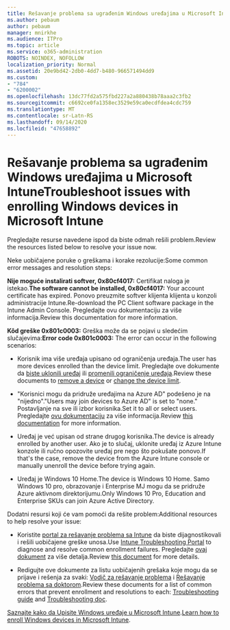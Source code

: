 ```yaml
---
title: Rešavanje problema sa ugrađenim Windows uređajima u Microsoft Intune
ms.author: pebaum
author: pebaum
manager: mnirkhe
ms.audience: ITPro
ms.topic: article
ms.service: o365-administration
ROBOTS: NOINDEX, NOFOLLOW
localization_priority: Normal
ms.assetid: 20e9bd42-2db0-4dd7-b480-966571494dd9
ms.custom:
- "784"
- "6200002"
ms.openlocfilehash: 13dc77fd2a575fbd227a2a880438b78aaa2c3fb2
ms.sourcegitcommit: c6692ce0fa1358ec3529e59ca0ecdfdea4cdc759
ms.translationtype: MT
ms.contentlocale: sr-Latn-RS
ms.lasthandoff: 09/14/2020
ms.locfileid: "47658892"
---
```

# <a name="troubleshoot-issues-with-enrolling-windows-devices-in-microsoft-intune"></a><span data-ttu-id="6658a-102">Rešavanje problema sa ugrađenim Windows uređajima u Microsoft Intune</span><span class="sxs-lookup"><span data-stu-id="6658a-102">Troubleshoot issues with enrolling Windows devices in Microsoft Intune</span></span>

<span data-ttu-id="6658a-103">Pregledajte resurse navedene ispod da biste odmah rešili problem.</span><span class="sxs-lookup"><span data-stu-id="6658a-103">Review the resources listed below to resolve your issue now.</span></span>
  
<span data-ttu-id="6658a-104">Neke uobičajene poruke o greškama i korake rezolucije:</span><span class="sxs-lookup"><span data-stu-id="6658a-104">Some common error messages and resolution steps:</span></span>
  
 <span data-ttu-id="6658a-105">**Nije moguće instalirati softver, 0x80cf4017:** Certifikat naloga je istekao.</span><span class="sxs-lookup"><span data-stu-id="6658a-105">**The software cannot be installed, 0x80cf4017:** Your account certificate has expired.</span></span> <span data-ttu-id="6658a-106">Ponovo preuzmite softver klijenta klijenta u konzoli administracije Intune.</span><span class="sxs-lookup"><span data-stu-id="6658a-106">Re-download the PC Client software package in the Intune Admin Console.</span></span> <span data-ttu-id="6658a-107">Pregledajte ovu dokumentaciju za više informacija.</span><span class="sxs-lookup"><span data-stu-id="6658a-107">Review this documentation for more information.</span></span>
  
 <span data-ttu-id="6658a-108">**Kôd greške 0x801c0003:** Greška može da se pojavi u sledećim slučajevima:</span><span class="sxs-lookup"><span data-stu-id="6658a-108">**Error code 0x801c0003:** The error can occur in the following scenarios:</span></span>
  
-  <span data-ttu-id="6658a-109">Korisnik ima više uređaja upisano od ograničenja uređaja.</span><span class="sxs-lookup"><span data-stu-id="6658a-109">The user has more devices enrolled than the device limit.</span></span> <span data-ttu-id="6658a-110">Pregledajte ove dokumente da [biste uklonili uređaj](https://docs.microsoft.com/intune/devices-wipe) ili [promenili ograničenje uređaja](https://docs.microsoft.com/intune/enrollment-restrictions-set#set-device-limit-restrictions).</span><span class="sxs-lookup"><span data-stu-id="6658a-110">Review these documents to [remove a device](https://docs.microsoft.com/intune/devices-wipe) or [change the device limit](https://docs.microsoft.com/intune/enrollment-restrictions-set#set-device-limit-restrictions).</span></span>

-  <span data-ttu-id="6658a-111">"Korisnici mogu da pridruže uređajima na Azure AD" podešeno je na "nijedno".</span><span class="sxs-lookup"><span data-stu-id="6658a-111">"Users may join devices to Azure AD" is set to "none."</span></span> <span data-ttu-id="6658a-112">Postavljanje na sve ili izbor korisnika.</span><span class="sxs-lookup"><span data-stu-id="6658a-112">Set it to all or select users.</span></span> <span data-ttu-id="6658a-113">Pregledajte [ovu dokumentaciju](https://docs.microsoft.com/azure/active-directory/device-management-azure-portal#configure-device-settings) za više informacija.</span><span class="sxs-lookup"><span data-stu-id="6658a-113">Review [this documentation](https://docs.microsoft.com/azure/active-directory/device-management-azure-portal#configure-device-settings) for more information.</span></span>

-  <span data-ttu-id="6658a-114">Uređaj je već upisan od strane drugog korisnika.</span><span class="sxs-lookup"><span data-stu-id="6658a-114">The device is already enrolled by another user.</span></span> <span data-ttu-id="6658a-115">Ako je to slučaj, uklonite uređaj iz Azure Intune konzole ili ručno opozovite uređaj pre nego što pokušate ponovo.</span><span class="sxs-lookup"><span data-stu-id="6658a-115">If that's the case, remove the device from the Azure Intune console or manually unenroll the device before trying again.</span></span>

-  <span data-ttu-id="6658a-116">Uređaj je Windows 10 Home.</span><span class="sxs-lookup"><span data-stu-id="6658a-116">The device is Windows 10 Home.</span></span> <span data-ttu-id="6658a-117">Samo Windows 10 pro, obrazovanje i Enterprise MJ mogu da se pridruže Azure aktivnom direktorijumu.</span><span class="sxs-lookup"><span data-stu-id="6658a-117">Only Windows 10 Pro, Education and Enterprise SKUs can join Azure Active Directory.</span></span>

<span data-ttu-id="6658a-118">Dodatni resursi koji će vam pomoći da rešite problem:</span><span class="sxs-lookup"><span data-stu-id="6658a-118">Additional resources to help resolve your issue:</span></span>
  
-  <span data-ttu-id="6658a-119">Koristite [portal za rešavanje problema sa Intune](https://devicemanagement.microsoft.com/#blade/Microsoft_Intune_DeviceSettings/TroubleshootBlade) da biste dijagnostikovali i rešili uobičajene greške unosa.</span><span class="sxs-lookup"><span data-stu-id="6658a-119">Use [Intune Troubleshooting Portal](https://devicemanagement.microsoft.com/#blade/Microsoft_Intune_DeviceSettings/TroubleshootBlade) to diagnose and resolve common enrollment failures.</span></span> <span data-ttu-id="6658a-120">Pregledajte [ovaj dokument](https://docs.microsoft.com/intune/help-desk-operators) za više detalja.</span><span class="sxs-lookup"><span data-stu-id="6658a-120">Review [this document](https://docs.microsoft.com/intune/help-desk-operators) for more details.</span></span>

-  <span data-ttu-id="6658a-121">Redigujte ove dokumente za listu uobičajenih grešaka koje mogu da se prijave i rešenja za svaki: [Vodič za rešavanje problema](https://support.microsoft.com/help/4089533/troubleshooting-windows-device-enrollment-problems-in-microsoft-intune) i [Rešavanje problema sa doktorom](https://docs.microsoft.com/intune-classic/troubleshoot/troubleshoot-device-enrollment-in-intune).</span><span class="sxs-lookup"><span data-stu-id="6658a-121">Review these documents for a list of common errors that prevent enrollment and resolutions to each: [Troubleshooting guide](https://support.microsoft.com/help/4089533/troubleshooting-windows-device-enrollment-problems-in-microsoft-intune) and [Troubleshooting doc](https://docs.microsoft.com/intune-classic/troubleshoot/troubleshoot-device-enrollment-in-intune).</span></span>

<span data-ttu-id="6658a-122">[Saznajte kako da Upisite Windows uređaje u Microsoft Intune](https://docs.microsoft.com/intune/windows-enroll).</span><span class="sxs-lookup"><span data-stu-id="6658a-122">[Learn how to enroll Windows devices in Microsoft Intune](https://docs.microsoft.com/intune/windows-enroll).</span></span>

